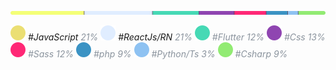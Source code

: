  <!-- Saalve veio dar uma bizoiada no meu código néh? :B -->
![Percentage Bar](/assets/image/perbarL.svg)

![CodeBall](/assets/image/yellowball.svg) *#JavaScript* <span style="color:#8B949E;"> *21%* </span> ![CodeBall](/assets/image/iceball.svg) *#ReactJs/RN* <span style="color: #8B949E;"> *21%* ![CodeBall](/assets/image/cyanball.svg) *#Flutter* <span style="color: #8B949E;"> *12%* </span> ![CodeBall](/assets/image/purpleball.svg) *#Css* <span style="color: #8B949E;"> *13%* </span> ![CodeBall](/assets/image/pinkball.svg) *#Sass* <span style="color: #8B949E;"> *12%* </span> ![CodeBall](/assets/image/blueball.svg) *#php* <span style="color: #8B949E;"> *9%* </span> ![CodeBall](/assets/image/greyblueball.svg) *#Python/Ts* <span style="color: #8B949E;"> *3%* </span> ![CodeBall](/assets/image/greenball.svg) *#Csharp* <span style="color: #8B949E;"> *9%* </span> 



<!--
<code><img height="36" src="https://github.com/Pac-Man-Theme/Pac-Man_Theme/blob/main/images/pac-man-theme-vampyrsoda.png"></code> <code><img height="36" src="https://github.com/vampyrsoda/vampyrsoda/blob/main/assets/image/icon/react-icon.png"></code> <code><img height="36" src="https://github.com/vampyrsoda/vampyrsoda/blob/main/assets/image/icon/javascript-icon.png"></code>
 <code><img height="36" src="https://github.com/vampyrsoda/vampyrsoda/blob/main/assets/image/icon/sass-icon.png"></code>
<code><img height="36" src="https://github.com/vampyrsoda/QuantumSpins/blob/main/src/assets/image/quantumspins.png"></code>
<code><img height="36" src="https://github.com/vampyrsoda/vampyrsoda/blob/main/assets/image/icon/csharp-icon.png"></code>
<code><img height="36" src="https://github.com/vampyrsoda/vampyrsoda/blob/main/assets/image/icon/css-icon.png"></code>
<code><img height="36" src="https://github.com/vampyrsoda/vampyrsoda/blob/main/assets/image/icon/html-icon.png"></code>
<code><img height="36" src="https://github.com/vampyrsoda/vampyrsoda/blob/main/assets/image/icon/flutter-icon.png"></code>
<code><img height="36" src="https://github.com/vampyrsoda/post-it/blob/main/src/assets/img/postit-icon.png"></code>
<code><img height="36" src="https://github.com/vampyrsoda/SaturnClock/blob/main/src/image/icon.png"></code>
<code><img height="36" src="https://github.com/vampyrsoda/Jump-Color/blob/main/ico/jumpcolor-ico.png"></code>
<code><img height="36" src="https://github.com/vampyrsoda/E-mc2/blob/main/src/assets/img/e-mc2-ico.png"></code>
<code><img height="36" src="https://github.com/vampyrsoda/V-form/blob/main/src/assets/image/v-form.png"></code>
<code><img height="36" src="https://github.com/vampyrsoda/ByteBank/blob/main/src/assets/images/bytebank-icon.png"></code>
<code><img height="36" src="https://github.com/vampyrsoda/PizzaDelivery/blob/main/assets/icon.png"></code>
-->

